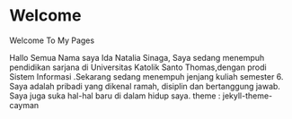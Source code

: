# Welcome
Welcome To My Pages

Hallo Semua 
   Nama saya Ida Natalia Sinaga,
   Saya sedang menempuh pendidikan sarjana di Universitas Katolik Santo Thomas,dengan prodi Sistem Informasi .Sekarang sedang menempuh jenjang kuliah semester 6.
   Saya adalah pribadi yang dikenal ramah, disiplin dan
   bertanggung jawab. Saya juga suka hal-hal baru di dalam hidup saya. 
theme : jekyll-theme-cayman
